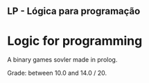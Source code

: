## LP - Lógica para programação
# Logic for programming

A binary games sovler made in prolog.

Grade: between 10.0 and 14.0 / 20.
